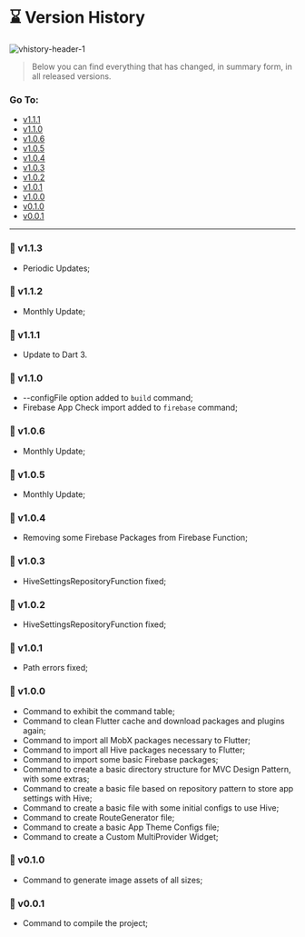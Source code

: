 # ⌛ Version History

![vhistory-header-1](https://user-images.githubusercontent.com/92796645/183507327-98274d99-889a-4e5b-aeda-7b0dbf0f5e65.jpg)

> Below you can find everything that has changed, in summary form, in all released versions.

### Go To:

- [v1.1.1](#-v111)
- [v1.1.0](#-v110)
- [v1.0.6](#-v106)
- [v1.0.5](#-v105)
- [v1.0.4](#-v104)
- [v1.0.3](#-v103)
- [v1.0.2](#-v102)
- [v1.0.1](#-v101)
- [v1.0.0](#-v100)
- [v0.1.0](#-v010)
- [v0.0.1](#-v001)

---

### 🚀 v1.1.3

- Periodic Updates;

### 🚀 v1.1.2

- Monthly Update;

### 🚀 v1.1.1

- Update to Dart 3.

### 🚀 v1.1.0

- --configFile option added to `build` command;
- Firebase App Check import added to `firebase` command;

### 🚀 v1.0.6

- Monthly Update;

### 🚀 v1.0.5

- Monthly Update;

### 🚀 v1.0.4

- Removing some Firebase Packages from Firebase Function;

### 🚀 v1.0.3

- HiveSettingsRepositoryFunction fixed;

### 🚀 v1.0.2

- HiveSettingsRepositoryFunction fixed;

### 🚀 v1.0.1

- Path errors fixed;

### 🚀 v1.0.0

- Command to exhibit the command table;
- Command to clean Flutter cache and download packages and plugins again;
- Command to import all MobX packages necessary to Flutter;
- Command to import all Hive packages necessary to Flutter;
- Command to import some basic Firebase packages;
- Command to create a basic directory structure for MVC Design Pattern, with some extras;
- Command to create a basic file based on repository pattern to store app settings with Hive;
- Command to create a basic file with some initial configs to use Hive;
- Command to create RouteGenerator file;
- Command to create a basic App Theme Configs file;
- Command to create a Custom MultiProvider Widget;

### 🚀 v0.1.0

- Command to generate image assets of all sizes;

### 🚀 v0.0.1

- Command to compile the project;
